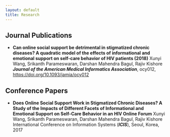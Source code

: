 ```yaml
---
layout: default
title: Research
---
```


## Journal Publications

* __Can online social support be detrimental in stigmatized chronic diseases? A quadratic model of the effects of informational and emotional support on self-care behavior of HIV patients (2018)__ 
Xunyi Wang, Srikanth Parameswaran, Darshan Mahendra Bagul, Rajiv Kishore  
___Journal of the American Medical Informatics Association___, ocy012, https://doi.org/10.1093/jamia/ocy012


## Conference Papers

* __Does Online Social Support Work in Stigmatized Chronic Diseases? A Study of the Impacts of Different Facets of Informational and Emotional Support on Self-Care Behavior in an HIV Online Forum__
Xunyi Wang, Srikanth Parameswaran, Darshan Mahendra Bagul, Rajiv Kishore  
International Conference on Information Systems (___ICIS___), Seoul, Korea, 2017
